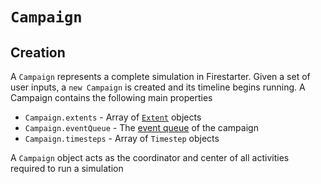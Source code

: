 # `Campaign`

## Creation

A `Campaign` represents a complete simulation in Firestarter. Given a set of user inputs, a `new Campaign` is created and its timeline begins running. A Campaign contains the following main properties

- `Campaign.extents` - Array of [`Extent`](/components/extent/extent/) objects
- `Campaign.eventQueue` - The [event queue](/components/queue/queue/) of the campaign
- `Campaign.timesteps` - Array of `Timestep` objects

A `Campaign` object acts as the coordinator and center of all activities required to run a simulation
